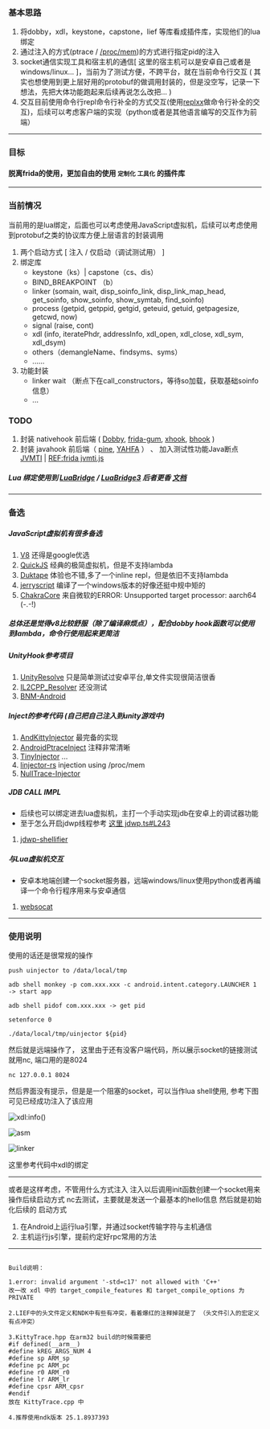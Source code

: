 ### 基本思路

1. 将dobby，xdl，keystone，capstone，lief 等库看成插件库，实现他们的lua绑定
2. 通过注入的方式(ptrace / [/proc/mem](https://github.com/erfur/linjector-rs))的方式进行指定pid的注入
3. socket通信实现工具和宿主机的通信[ 这里的宿主机可以是安卓自己或者是windows/linux... ]，当前为了测试方便，不跨平台，就在当前命令行交互
   ( 其实也想使用到更上层好用的protobuf的做调用封装的，但是没空写，记录一下想法，先把大体功能跑起来后续再说怎么改把... )
4. 交互目前使用命令行repl命令行补全的方式交互(使用[replxx](https://github.com/AmokHuginnsson/replxx)做命令行补全的交互)，后续可以考虑客户端的实现（python或者是其他语言编写的交互作为前端）
---
### 目标
#### 脱离frida的使用，更加自由的使用 `定制化` `工具化` 的插件库
---
### 当前情况
当前用的是lua绑定，后面也可以考虑使用JavaScript虚拟机，后续可以考虑使用到protobuf之类的协议库方便上层语言的封装调用
1. 两个启动方式 [ 注入 /  仅启动（调试测试用） ]
2. 绑定库
     - keystone（ks）| capstone（cs、dis）
     - BIND_BREAKPOINT （b）
     - linker (somain, wait, disp_soinfo_link, disp_link_map_head, get_soinfo, show_soinfo, show_symtab, find_soinfo)
     - process (getpid, getppid, getgid, geteuid, getuid, getpagesize, getcwd, now)
     - signal (raise, cont)
     - xdl (info, iteratePhdr, addressInfo, xdl_open, xdl_close, xdl_sym, xdl_dsym)
     - others（demangleName、findsyms、syms）
     - ......
3. 功能封装
     - linker wait （断点下在call_constructors，等待so加载，获取基础soinfo信息）
     - ...

### TODO
1. 封装 nativehook 前后端 ( [Dobby](https://github.com/jmpews/Dobby), [frida-gum](https://github.com/frida/frida-gum), [xhook](https://github.com/iqiyi/xHook), [bhook](https://github.com/bytedance/bhook) )
2. 封装 javahook 前后端（ [pine](https://github.com/canyie/pine), [YAHFA](https://github.com/PAGalaxyLab/YAHFA) ） 、 加入测试性功能Java断点 [JVMTI](https://docs.oracle.com/javase/8/docs/platform/jvmti/jvmti.html#fieldWatch) | [REF:frida jvmti.js](https://github.com/frida/frida-java-bridge/blob/a3b0de51451dd38e9dfcbaa1fbc744745bab9579/lib/jvmti.js#L37)

##### Lua 绑定使用到 [LuaBridge](https://github.com/vinniefalco/LuaBridge)  / [LuaBridge3](https://github.com/kunitoki/LuaBridge3) 后者更香 [文档](https://kunitoki.github.io/LuaBridge3/Manual)
---
### 备选

##### JavaScript虚拟机有很多备选
1. [V8](https://chromium.googlesource.com/v8/v8.git) 还得是google优选
2. [QuickJS](https://github.com/bellard/quickjs) 经典的极简虚拟机，但是不支持lambda
3. [Duktape](https://github.com/svaarala/duktape) 体验也不错,多了一个inline repl，但是依旧不支持lambda
4. [jerryscript](https://github.com/jerryscript-project/jerryscript) 编译了一个windows版本的好像还挺中规中矩的
5. [ChakraCore](https://github.com/chakra-core/ChakraCore) 来自微软的ERROR: Unsupported target processor: aarch64 (-.-!)
   
##### 总体还是觉得v8比较舒服（除了编译麻烦点），配合dobby hook函数可以使用到lambda，命令行使用起来更简洁

##### UnityHook参考项目
1. [UnityResolve](https://github.com/issuimo/UnityResolve.hpp)  只是简单测试过安卓平台,单文件实现很简洁很香
2. [IL2CPP_Resolver](https://github.com/sneakyevil/IL2CPP_Resolver)  还没测试
3. [BNM-Android](https://github.com/ByNameModding/BNM-Android)

##### Inject的参考代码 (自己把自己注入到unity游戏中)
1. [AndKittyInjector](https://github.com/MJx0/AndKittyInjector) 最完备的实现
2. [AndroidPtraceInject](https://github.com/SsageParuders/AndroidPtraceInject) 注释非常清晰
3. [TinyInjector](https://github.com/shunix/TinyInjector) ...
4. [linjector-rs](https://github.com/erfur/linjector-rs) injection using /proc/mem
5. [NullTrace-Injector](https://github.com/0NullBit0/NullTrace-Injector)

##### JDB CALL IMPL
- 后续也可以绑定进去lua虚拟机，主打一个手动实现jdb在安卓上的调试器功能
- 至于怎么开启jdwp线程参考 [这里 jdwp.ts#L243](https://github.com/axhlzy/Il2CppHookScripts/blob/79ce8ade596dbc591594bd5e361c7228168fb403/Il2cppHook/agent/plugin/jdwp/jdwp.ts#L243)
1. [jdwp-shellifier](https://github.com/IOActive/jdwp-shellifier) 

##### 与Lua虚拟机交互
- 安卓本地端创建一个socket服务器，远端windows/linux使用python或者再编译一个命令行程序用来与安卓通信
1. [websocat](https://github.com/vi/websocat)

---

### 使用说明
使用的话还是很常规的操作

`
push uinjector to /data/local/tmp
`

`
adb shell monkey -p com.xxx.xxx -c android.intent.category.LAUNCHER 1 -> start app
`

`
adb shell pidof com.xxx.xxx -> get pid
`

`
setenforce 0
`

`
./data/local/tmp/uinjector ${pid}
`

然后就是远端操作了，
这里由于还有没客户端代码，所以展示socket的链接测试就用nc, 端口用的是8024

`
    nc 127.0.0.1 8024
`

然后界面没有提示，但是是一个阻塞的socket，可以当作lua shell使用, 参考下图可见已经成功注入了该应用

![xdl:info()](https://github.com/axhlzy/InjectUtils/blob/main/images/inject_nc_test.png)

![asm](https://github.com/axhlzy/InjectUtils/blob/main/images/asm.png)

![linker](https://github.com/axhlzy/InjectUtils/blob/main/images/linker.png)

这里参考代码中xdl的绑定

---

或者是这样考虑，不管用什么方式注入
注入以后调用init函数创建一个socket用来操作后续启动方式 nc去测试，主要就是发送一个最基本的hello信息
然后就是初始化后续的
启动方式
1. 在Android上运行lua引擎，并通过socket传输字符与主机通信
2. 主机运行js引擎，提前约定好rpc常用的方法

---

```

Build说明：

1.error: invalid argument '-std=c17' not allowed with 'C++'
改一改 xdl 中的 target_compile_features 和 target_compile_options 为 PRIVATE

2.LIEF中的头文件定义和NDK中有些有冲突，看着爆红的注释掉就是了 （头文件引入的宏定义有点冲突）

3.KittyTrace.hpp 在arm32 build的时候需要把  
#if defined(__arm__)
#define kREG_ARGS_NUM 4
#define sp ARM_sp
#define pc ARM_pc
#define r0 ARM_r0
#define lr ARM_lr
#define cpsr ARM_cpsr
#endif
放在 KittyTrace.cpp 中

4.推荐使用ndk版本 25.1.8937393

```
